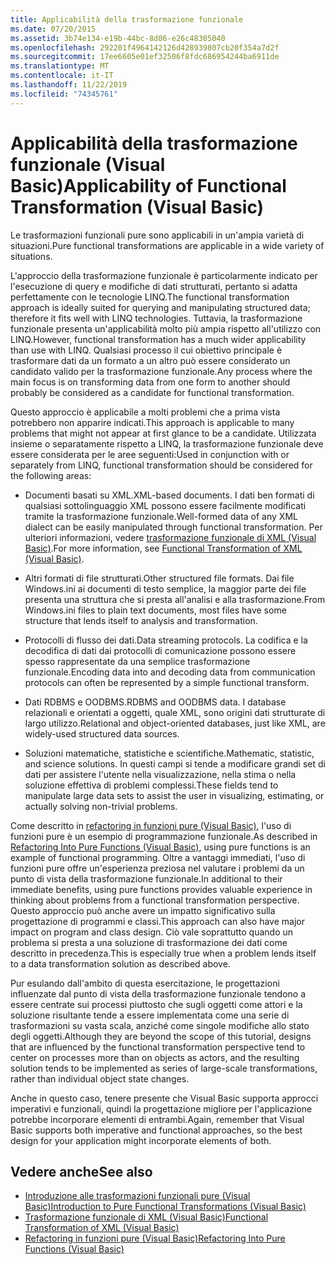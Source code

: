 ```yaml
---
title: Applicabilità della trasformazione funzionale
ms.date: 07/20/2015
ms.assetid: 3b74e134-e19b-44bc-8d06-e26c48305040
ms.openlocfilehash: 292201f4964142126d428939807cb20f354a7d2f
ms.sourcegitcommit: 17ee6605e01ef32506f8fdc686954244ba6911de
ms.translationtype: MT
ms.contentlocale: it-IT
ms.lasthandoff: 11/22/2019
ms.locfileid: "74345761"
---
```

# <a name="applicability-of-functional-transformation-visual-basic"></a><span data-ttu-id="715ea-102">Applicabilità della trasformazione funzionale (Visual Basic)</span><span class="sxs-lookup"><span data-stu-id="715ea-102">Applicability of Functional Transformation (Visual Basic)</span></span>
<span data-ttu-id="715ea-103">Le trasformazioni funzionali pure sono applicabili in un'ampia varietà di situazioni.</span><span class="sxs-lookup"><span data-stu-id="715ea-103">Pure functional transformations are applicable in a wide variety of situations.</span></span>  
  
 <span data-ttu-id="715ea-104">L'approccio della trasformazione funzionale è particolarmente indicato per l'esecuzione di query e modifiche di dati strutturati, pertanto si adatta perfettamente con le tecnologie LINQ.</span><span class="sxs-lookup"><span data-stu-id="715ea-104">The functional transformation approach is ideally suited for querying and manipulating structured data; therefore it fits well with LINQ technologies.</span></span> <span data-ttu-id="715ea-105">Tuttavia, la trasformazione funzionale presenta un'applicabilità molto più ampia rispetto all'utilizzo con LINQ.</span><span class="sxs-lookup"><span data-stu-id="715ea-105">However, functional transformation has a much wider applicability than use with LINQ.</span></span> <span data-ttu-id="715ea-106">Qualsiasi processo il cui obiettivo principale è trasformare dati da un formato a un altro può essere considerato un candidato valido per la trasformazione funzionale.</span><span class="sxs-lookup"><span data-stu-id="715ea-106">Any process where the main focus is on transforming data from one form to another should probably be considered as a candidate for functional transformation.</span></span>  
  
 <span data-ttu-id="715ea-107">Questo approccio è applicabile a molti problemi che a prima vista potrebbero non apparire indicati.</span><span class="sxs-lookup"><span data-stu-id="715ea-107">This approach is applicable to many problems that might not appear at first glance to be a candidate.</span></span> <span data-ttu-id="715ea-108">Utilizzata insieme o separatamente rispetto a LINQ, la trasformazione funzionale deve essere considerata per le aree seguenti:</span><span class="sxs-lookup"><span data-stu-id="715ea-108">Used in conjunction with or separately from LINQ, functional transformation should be considered for the following areas:</span></span>  
  
- <span data-ttu-id="715ea-109">Documenti basati su XML.</span><span class="sxs-lookup"><span data-stu-id="715ea-109">XML-based documents.</span></span> <span data-ttu-id="715ea-110">I dati ben formati di qualsiasi sottolinguaggio XML possono essere facilmente modificati tramite la trasformazione funzionale.</span><span class="sxs-lookup"><span data-stu-id="715ea-110">Well-formed data of any XML dialect can be easily manipulated through functional transformation.</span></span> <span data-ttu-id="715ea-111">Per ulteriori informazioni, vedere [trasformazione funzionale di XML (Visual Basic)](../../../../visual-basic/programming-guide/concepts/linq/functional-transformation-of-xml.md).</span><span class="sxs-lookup"><span data-stu-id="715ea-111">For more information, see [Functional Transformation of XML (Visual Basic)](../../../../visual-basic/programming-guide/concepts/linq/functional-transformation-of-xml.md).</span></span>  
  
- <span data-ttu-id="715ea-112">Altri formati di file strutturati.</span><span class="sxs-lookup"><span data-stu-id="715ea-112">Other structured file formats.</span></span> <span data-ttu-id="715ea-113">Dai file Windows.ini ai documenti di testo semplice, la maggior parte dei file presenta una struttura che si presta all'analisi e alla trasformazione.</span><span class="sxs-lookup"><span data-stu-id="715ea-113">From Windows.ini files to plain text documents, most files have some structure that lends itself to analysis and transformation.</span></span>  
  
- <span data-ttu-id="715ea-114">Protocolli di flusso dei dati.</span><span class="sxs-lookup"><span data-stu-id="715ea-114">Data streaming protocols.</span></span> <span data-ttu-id="715ea-115">La codifica e la decodifica di dati dai protocolli di comunicazione possono essere spesso rappresentate da una semplice trasformazione funzionale.</span><span class="sxs-lookup"><span data-stu-id="715ea-115">Encoding data into and decoding data from communication protocols can often be represented by a simple functional transform.</span></span>  
  
- <span data-ttu-id="715ea-116">Dati RDBMS e OODBMS.</span><span class="sxs-lookup"><span data-stu-id="715ea-116">RDBMS and OODBMS data.</span></span> <span data-ttu-id="715ea-117">I database relazionali e orientati a oggetti, quale XML, sono origini dati strutturate di largo utilizzo.</span><span class="sxs-lookup"><span data-stu-id="715ea-117">Relational and object-oriented databases, just like XML, are widely-used structured data sources.</span></span>  
  
- <span data-ttu-id="715ea-118">Soluzioni matematiche, statistiche e scientifiche.</span><span class="sxs-lookup"><span data-stu-id="715ea-118">Mathematic, statistic, and science solutions.</span></span> <span data-ttu-id="715ea-119">In questi campi si tende a modificare grandi set di dati per assistere l'utente nella visualizzazione, nella stima o nella soluzione effettiva di problemi complessi.</span><span class="sxs-lookup"><span data-stu-id="715ea-119">These fields tend to manipulate large data sets to assist the user in visualizing, estimating, or actually solving non-trivial problems.</span></span>  
  
 <span data-ttu-id="715ea-120">Come descritto in [refactoring in funzioni pure (Visual Basic)](../../../../visual-basic/programming-guide/concepts/linq/refactoring-into-pure-functions.md), l'uso di funzioni pure è un esempio di programmazione funzionale.</span><span class="sxs-lookup"><span data-stu-id="715ea-120">As described in [Refactoring Into Pure Functions (Visual Basic)](../../../../visual-basic/programming-guide/concepts/linq/refactoring-into-pure-functions.md), using pure functions is an example of functional programming.</span></span> <span data-ttu-id="715ea-121">Oltre a vantaggi immediati, l'uso di funzioni pure offre un'esperienza preziosa nel valutare i problemi da un punto di vista della trasformazione funzionale.</span><span class="sxs-lookup"><span data-stu-id="715ea-121">In additional to their immediate benefits, using pure functions provides valuable experience in thinking about problems from a functional transformation perspective.</span></span> <span data-ttu-id="715ea-122">Questo approccio può anche avere un impatto significativo sulla progettazione di programmi e classi.</span><span class="sxs-lookup"><span data-stu-id="715ea-122">This approach can also have major impact on program and class design.</span></span> <span data-ttu-id="715ea-123">Ciò vale soprattutto quando un problema si presta a una soluzione di trasformazione dei dati come descritto in precedenza.</span><span class="sxs-lookup"><span data-stu-id="715ea-123">This is especially true when a problem lends itself to a data transformation solution as described above.</span></span>  
  
 <span data-ttu-id="715ea-124">Pur esulando dall'ambito di questa esercitazione, le progettazioni influenzate dal punto di vista della trasformazione funzionale tendono a essere centrate sui processi piuttosto che sugli oggetti come attori e la soluzione risultante tende a essere implementata come una serie di trasformazioni su vasta scala, anziché come singole modifiche allo stato degli oggetti.</span><span class="sxs-lookup"><span data-stu-id="715ea-124">Although they are beyond the scope of this tutorial, designs that are influenced by the functional transformation perspective tend to center on processes more than on objects as actors, and the resulting solution tends to be implemented as series of large-scale transformations, rather than individual object state changes.</span></span>  
  
 <span data-ttu-id="715ea-125">Anche in questo caso, tenere presente che Visual Basic supporta approcci imperativi e funzionali, quindi la progettazione migliore per l'applicazione potrebbe incorporare elementi di entrambi.</span><span class="sxs-lookup"><span data-stu-id="715ea-125">Again, remember that Visual Basic supports both imperative and functional approaches, so the best design for your application might incorporate elements of both.</span></span>  
  
## <a name="see-also"></a><span data-ttu-id="715ea-126">Vedere anche</span><span class="sxs-lookup"><span data-stu-id="715ea-126">See also</span></span>

- [<span data-ttu-id="715ea-127">Introduzione alle trasformazioni funzionali pure (Visual Basic)</span><span class="sxs-lookup"><span data-stu-id="715ea-127">Introduction to Pure Functional Transformations (Visual Basic)</span></span>](../../../../visual-basic/programming-guide/concepts/linq/introduction-to-pure-functional-transformations.md)
- [<span data-ttu-id="715ea-128">Trasformazione funzionale di XML (Visual Basic)</span><span class="sxs-lookup"><span data-stu-id="715ea-128">Functional Transformation of XML (Visual Basic)</span></span>](../../../../visual-basic/programming-guide/concepts/linq/functional-transformation-of-xml.md)
- [<span data-ttu-id="715ea-129">Refactoring in funzioni pure (Visual Basic)</span><span class="sxs-lookup"><span data-stu-id="715ea-129">Refactoring Into Pure Functions (Visual Basic)</span></span>](../../../../visual-basic/programming-guide/concepts/linq/refactoring-into-pure-functions.md)
